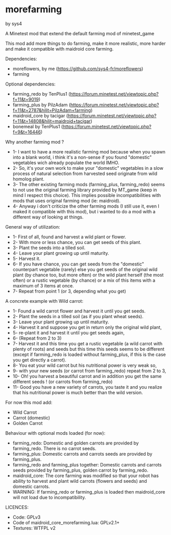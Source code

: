 # morefarming
by sys4

A Minetest mod that extend the default farming mod of minetest_game

This mod add more things to do farming, make it more realistic, more harder and make it compatible with maidroid core farming.

Dependencies:
- moreflowers, by me (https://github.com/sys4-fr/moreflowers)
- farming

Optional dependencies:
- farming_redo by TenPlus1 (https://forum.minetest.net/viewtopic.php?f=11&t=9019)
- farming_plus by PilzAdam (https://forum.minetest.net/viewtopic.php?f=11&t=2787&hilit=PilzAdam+farming)
- maidroid_core by tacigar (https://forum.minetest.net/viewtopic.php?f=11&t=14808&hilit=maidroid+tacigar)
- bonemeal by TenPlus1 (https://forum.minetest.net/viewtopic.php?f=9&t=16446)

Why another farming mod ?
- 1- I want to have a more realistic farming mod because when you spawn into a blank world, i think it's a non-sense if you found "domestic" vegetables wich already populate the world IMHO.
- 2- So, it's your own work to make your "domestic" vegetables in a slow process of natural selection from harvested seed originate from wild homolog plant.
- 3- The other existing farming mods (farming_plus, farming_redo) seems to not use the original farming library provided by MT_game (keep in mind I respect this choice). This implies possible incompatibilities with mods that uses original farming mod (ie: maidroid).
- 4- Anyway i don't criticize the other farming mods (I still use it, even I maked it compatible with this mod), but i wanted to do a mod with a different way of looking at things.

General way of utilization:
- 1- First of all, found and harvest a wild plant or flower.
- 2- With more or less chance, you can get seeds of this plant.
- 3- Plant the seeds into a tilled soil.
- 4- Leave your plant growing up until maturity.
- 5- Harvest it.
- 6- If you have chance, you can get seeds from the "domestic" counterpart vegetable (rarely) else you get seeds of the original wild plant (by chance too, but more often) or the wild plant herself (the most often) or a rustic vegetable (by chance) or a mix of this items with a maximum of 3 items at once.
- 7- Repeat from point 1 (or 3, depending what you get)

A concrete example with Wild carrot:
- 1- Found a wild carrot flower and harvest it until you get seeds.
- 2- Plant the seeds in a tilled soil (as if you plant wheat seeds).
- 3- Leave your plant growing up until maturity.
- 4- Harvest it and suppose you get in return only the original wild plant,
- 5- re-plant it and harvest it until you get seeds again,
- 6- (Repeat from 2 to 3)
- 7- Harvest it and this time you get a rustic vegetable (a wild carrot with plenty of roots) and seeds but this time this seeds seems to be different (except if farming_redo is loaded without farming_plus, if this is the case you get directly a carrot).
- 8- You eat your wild carrot but his nutritional power is very weak so,
- 9- with your new seeds (or carrot from farming_redo) repeat from 2 to 3,
- 10- Oh! you harvest a beautiful carrot and in addition you get the same different seeds ! (or carrots from farming_redo)
- 11- Good you have a new variety of carrots, you taste it and you realize that his nutritional power is much better than the wild version.

For now this mod add:
- Wild Carrot
- Carrot (domestic)
- Golden Carrot

Behaviour with optional mods loaded (for now):
- farming_redo: Domestic and golden carrots are provided by farming_redo. There is no carrot seeds.
- farming_plus: Domestic carrots and carrots seeds are provided by farming_plus.
- farming_redo and farming_plus together: Domestic carrots and carrots seeds provided by farming_plus, golden carrot by farming_redo.
- maidroid_core: The core farming was modified so that your robot has ability to harvest and plant wild carrots (flowers and seeds) and domestic carrots.
- WARNING: If farming_redo or farming_plus is loaded then maidroid_core will not load due to incompatibility.

LICENCES:
- Code: GPLv3
- Code of maidroid_core_morefarming.lua: GPLv2.1+
- Textures: WTFPL v2
